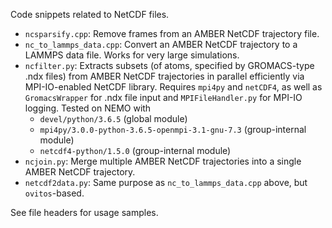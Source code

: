 Code snippets related to NetCDF files.

- `ncsparsify.cpp`: Remove frames from an AMBER NetCDF trajectory file.
- `nc_to_lammps_data.cpp`: Convert an AMBER NetCDF trajectory to a LAMMPS data
  file. Works for very large simulations.
- `ncfilter.py`: Extracts subsets (of atoms, specified by GROMACS-type .ndx
  files) from AMBER NetCDF trajectories in parallel efficiently via 
  MPI-IO-enabled NetCDF library. Requires `mpi4py` and `netCDF4`, as well as 
  `GromacsWrapper` for .ndx file input and `MPIFileHandler.py` 
  for MPI-IO logging. Tested on NEMO with
  - `devel/python/3.6.5` (global module)
  - `mpi4py/3.0.0-python-3.6.5-openmpi-3.1-gnu-7.3` (group-internal module)
  - `netcdf4-python/1.5.0` (group-internal module)
- `ncjoin.py`: Merge multiple AMBER NetCDF trajectories into a single AMBER
  NetCDF trajectory.
- `netcdf2data.py`: Same purpose as `nc_to_lammps_data.cpp` above, but
  `ovitos`-based.

See file headers for usage samples.

